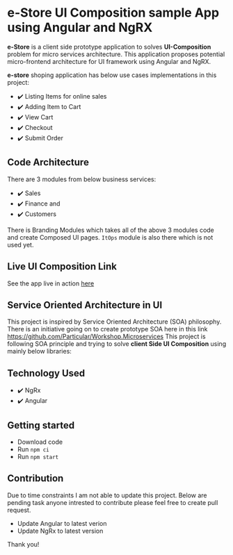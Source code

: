 # e-Store UI Composition sample App using Angular and NgRX

**e-Store** is a client side prototype application to solves **UI-Composition** problem for micro services architecture. This application proposes potential micro-frontend architecture for UI framework using Angular and NgRX.

**e-store** shoping application has below use cases implementations in this project:

- ✔️ Listing Items for online sales
- ✔️ Adding Item to Cart
- ✔️ View Cart
- ✔️ Checkout
- ✔️ Submit Order

## Code Architecture

There are 3 modules from below business services:

- ✔️ Sales
- ✔️ Finance and
- ✔️ Customers

There is Branding Modules which takes all of the above 3 modules code and create Composed UI pages.
`ItOps` module is also there which is not used yet.

## Live UI Composition Link

See the app live in action [here](http://www.rupeshtiwari.com/coding-example-estore-angular-ui-composition/)

## Service Oriented Architecture in UI

This project is inspired by Service Oriented Architecture (SOA) philosophy.
There is an initiative going on to create prototype SOA here in this link https://github.com/Particular/Workshop.Microservices
This project is following SOA principle and trying to solve **client Side UI Composition** using mainly below libraries:

## Technology Used

- ✔️ NgRx
- ✔️ Angular

## Getting started

- Download code
- Run `npm ci`
- Run `npm start`

## Contribution

Due to time constraints I am not able to update this project. Below are pending task anyone intrested to contribute please feel free to create pull request.

- Update Angular to latest verion
- Update NgRx to latest version

Thank you!
